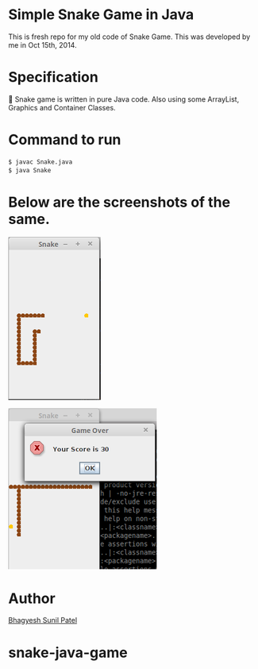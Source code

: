 # Simple Snake Game in Java

This is fresh repo for my old code of Snake Game. This was developed by me in Oct 15th, 2014.

# Specification

🐍 Snake game is written in pure Java code. Also using some ArrayList, Graphics and Container Classes.

# Command to run

```sh
$ javac Snake.java
$ java Snake
```

# Below are the screenshots of the same.

![Playing Game](./playing.png)

![Game Over](./gameover.png)

# Author

[Bhagyesh Sunil Patel][1]

[1]: https://github.com/uzrnem
# snake-java-game
